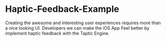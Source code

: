 # Haptic-Feedback-Example
Creating the awesome and interesting user experiences requires more than a nice looking UI. Developers we can make the iOS App Feel better by implement haptic feedback with the Taptic Engine.
